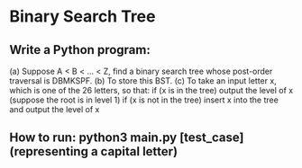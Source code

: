 # Binary Search Tree
## Write a Python program:
(a) Suppose A < B < ... < Z, find a binary search tree whose post-order traversal is DBMKSPF.
(b) To store this BST.
(c) To take an input letter x, which is one of the 26 letters, so that:
if (x is in the tree)
  output the level of x (suppose the root is in level 1)
if (x is not in the tree)
  insert x into the tree and output the level of x
## How to run:  python3 main.py [test_case](representing a capital letter)
